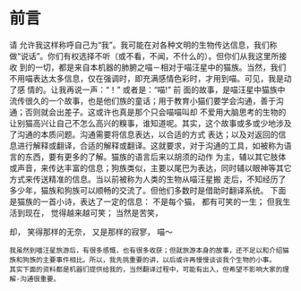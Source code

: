 # 前言

请 允许我这样称呼自己为“我”。我可能在对各种文明的生物传达信息，我们称做“说话”。你们有权选择不听（或不看，不闻，不什么的）。但你们从我这里所接收 到的一切，都是来自本机器的肺腑之喵－相对于喵汪星中的猫族。当然，我们不用喵表达太多信息，仅在强调时，即充满感情色彩时，才用到喵。可见，我是动了感 情的。让我再说一声：“！”
或者是：“喵!”
    前 面的故事，是喵汪星中猫族中流传很久的一个故事，也是他们族的童话；用于教育小猫们要学会沟通，善于沟通；否则就会出差子。这或许也真是那个只会喵喵叫却 不爱用大脑思考的生物的让别猫高兴让自己不怎么高兴的糗事，谁知道呢。其实，这个故事或多或少地涉及了沟通的本质问题。沟通需要将信息表达，以合适的方式 表达；以及对返回的信息进行解释或翻译，合适的解释或翻译。这就要求，对于沟通的工具，如被称为语言的东西，要有更多的了解。猫族的语言后来以胡须的动作 为主，辅以其它肢体或声音，来传达丰富的信息；狗族类似，主要以尾巴为表达，同时辅以眼神等其它方式来传送精准的信息。当以前被称为人类的生物从喵汪星搬 走后，不知经历了多少年，猫族和狗族可以顺畅的交流了。但他们多数时是借助时翻译系统。
    下面是猫族的一首小诗，表达了一定的信息：
不是每个猫，
都有可笑的一生；
但我生活到现在，
觉得越来越可笑；
当然是苦笑，

却，
笑得那样的无奈，
又是那样的寂寥，
喵～

    我虽然到喵汪星旅游后，有很多感慨，也有很多收获；但就旅游本身的故事，还不足以和介绍猫族和狗族的主要事件相比。所以，我先挑重要的讲，以后或许再慢慢谈谈我个生物的小事。
    其实下面的资料都是机器们提供给我的，当然翻译过程中，可能有出入，但希望不影响大家的理解-沟通很重要。